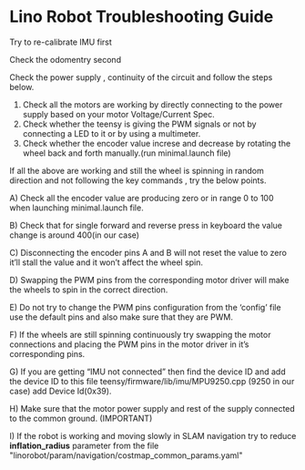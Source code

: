 
# Lino Robot Troubleshooting Guide

Try to re-calibrate IMU first

Check the odomentry second

Check the power supply , continuity of the circuit and follow the steps below.

1) Check all the motors are working by directly connecting to the power supply based on your motor Voltage/Current Spec.
2) Check whether the teensy is giving the PWM signals or not by connecting a LED to it or by using a multimeter.
3) Check whether the encoder value increse and decrease by rotating the wheel back and forth manually.(run minimal.launch file)

If all the above are working and still the wheel is spinning in random direction and not following the key commands , try the below points.

A) Check all the encoder value are producing zero or in range 0 to 100 when launching minimal.launch file.

B) Check that for single forward and reverse press in keyboard the value change is around 400(in our case)

C) Disconnecting the encoder pins A and B will not reset the value to zero it’ll stall the value and it won’t affect the wheel spin.

D) Swapping the PWM pins from the corresponding motor driver will make the wheels to spin in the correct direction.

E) Do not try to change the PWM pins configuration from the ‘config’ file use the default pins and also make sure that they are PWM.

F) If the wheels are still spinning continuously try swapping the motor connections and placing the PWM pins in the motor driver in it’s corresponding pins.

G) If you are getting “IMU not connected” then find the device ID and add the device ID  to this file teensy/firmware/lib/imu/MPU9250.cpp (9250 in our case) add Device Id(0x39).

H) Make sure that the motor power supply and rest of the supply connected to the common ground. (IMPORTANT)

I) If the robot is working and moving slowly in SLAM navigation try to reduce **inflation_radius** parameter from the file "linorobot/param/navigation/costmap_common_params.yaml"

